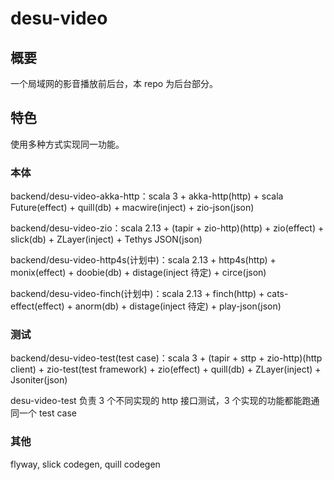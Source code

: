 # desu-video
## 概要
一个局域网的影音播放前后台，本 repo 为后台部分。
## 特色
使用多种方式实现同一功能。

### 本体
backend/desu-video-akka-http：scala 3 + akka-http(http) + scala Future(effect) + quill(db) + macwire(inject) + zio-json(json)

backend/desu-video-zio：scala 2.13 + (tapir + zio-http)(http) + zio(effect) + slick(db) + ZLayer(inject) + Tethys JSON(json)

backend/desu-video-http4s(计划中)：scala 2.13 + http4s(http) + monix(effect) + doobie(db) + distage(inject 待定) + circe(json)

backend/desu-video-finch(计划中)：scala 2.13 + finch(http) + cats-effect(effect) + anorm(db) + distage(inject 待定) + play-json(json)

### 测试
backend/desu-video-test(test case)：scala 3 + (tapir + sttp + zio-http)(http client) + zio-test(test framework) + zio(effect) + quill(db) + ZLayer(inject) + Jsoniter(json)

desu-video-test 负责 3 个不同实现的 http 接口测试，3 个实现的功能都能跑通同一个 test case

### 其他
flyway, slick codegen, quill codegen